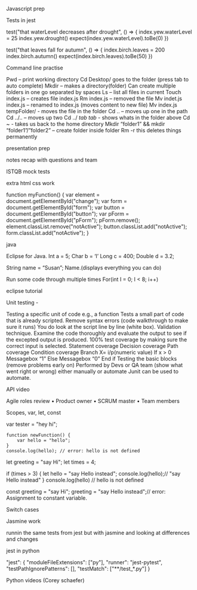 Javascript prep

Tests in jest

test("that waterLevel decreases after drought", () => {
    index.yew.waterLevel = 25
    index.yew.drought()
    expect(index.yew.waterLevel).toBe(0)
})

test("that leaves fall for autumn", () => {
    index.birch.leaves = 200
    index.birch.autumn()
    expect(index.birch.leaves).toBe(50)
})



Command line practise

Pwd – print working directory
Cd Desktop/ goes to the folder (press tab to auto complete)
Mkdir – makes a directory(folder) Can create multiple folders in one go separated by spaces
Ls – list all files in current
Touch index.js – creates file index.js
Rm index.js – removed the file
Mv indet.js index.js – renamed to index.js (moves content to new file)
Mv index.js tempFolder/ - moves the file in the folder
Cd .. – moves up one in the path
Cd ../.. – moves up two
Cd ../ *tab tab* - shows whats in the folder above
Cd ~ - takes us back to the home directory
Mkdir “folder1” && mkdir “folder1”/”folder2” – create folder inside folder
Rm -r this deletes things permanently 

presentation prep

notes recap with questions and team

ISTQB mock tests

extra html css work 

function myFunction() {
    var element = document.getElementById("change");
    var form = document.getElementById("form");
    var button = document.getElementById("button");
    var pForm = document.getElementById("pForm");
    pForm.remove();
    element.classList.remove("notActive");
    button.classList.add("notActive");
    form.classList.add("notActive");
  }



java

Eclipse for Java. 
Int a = 5; 
Char b = ‘I’
Long c = 400;
Double d = 3.2;

String name = “Susan”;
Name.(displays everything you can do)

Run some code through multiple times 
For(int I = 0; I < 8; i++)


eclipse tutorial

Unit testing - 

Testing a specific unit of code e.g., a function
Tests a small part of code that is already scripted. Remove syntax errors (code walkthrough to make sure it runs) 
You do look at the script line by line (white box). 
Validation technique. Examine the code thoroughly and evaluate the output to see if the excepted output is produced. 
100% test coverage by making sure the correct input is selected. 
Statement coverage
Decision coverage 
Path coverage
Condition coverage
Branch
X= i/p(numeric value)
If x > 0 
Messagebox “1”
Else
Messagebox “0”
End if 
Testing the basic blocks (remove problems early on) 
Performed by Devs or QA team (show what went right or wrong) either manually or automate
Junit can be used to automate. 

API video

Agile roles review 
•	Product owner
•	SCRUM master
•	Team members

Scopes, var, let, const

var tester = "hey hi";
    
    function newFunction() {
        var hello = "hello";
    }
    console.log(hello); // error: hello is not defined

let greeting = "say Hi";
   let times = 4;

   if (times > 3) {
        let hello = "say Hello instead";
        console.log(hello);// "say Hello instead"
    }
   console.log(hello) // hello is not defined

const greeting = "say Hi";
    greeting = "say Hello instead";// error: Assignment to constant variable. 

Switch cases

Jasmine work

runnin the same tests from jest but with jasmine and looking at differences and changes

jest in python

"jest": {
    "moduleFileExtensions": ["py"],
    "runner": "jest-pytest",
    "testPathIgnorePatterns": [],
    "testMatch": ["**/test_*.py"]
}

Python videos (Corey schaefer)


